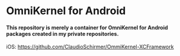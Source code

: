 # OmniKernel for Android

#### This repository is merely a container for OmniKernel for Android packages created in my private repositories.

iOS: https://github.com/ClaudioSchirmer/OmmiKernel-XCFramework
